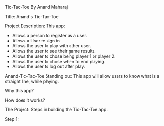 Tic-Tac-Toe By Anand Maharaj

Title: Anand's Tic-Tac-Toe

Project Description: 
This app:
- Allows a person to register as a user.
- Allows a User to sign in.
- Allows the user to play with other user.
- Allows the user to see their game results.
- Allows the user to chose being player 1 or player 2.
- Allows the user to chose when to end playing.
- Allows the user to log out after play.


Anand-Tic-Tac-Toe Standing out:
This app will allow users to know what is a straight line, while playing.

Why this app?

How does it works?

The Project:
Steps in building the Tic-Tac-Toe app.

Step 1:
